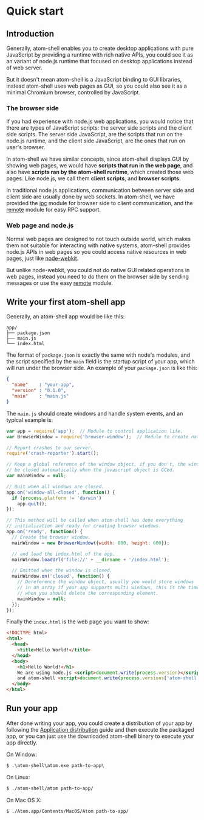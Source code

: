 # Quick start

## Introduction

Generally, atom-shell enables you to create desktop applications with pure
JavaScript by providing a runtime with rich native APIs, you could see it as
an variant of node.js runtime that focused on desktop applications instead of
web server.

But it doesn't mean atom-shell is a JavaScript binding to GUI libraries, instead
atom-shell uses web pages as GUI, so you could also see it as a minimal Chromium
browser, controlled by JavaScript.

### The browser side

If you had experience with node.js web applications, you would notice that there
are types of JavaScript scripts: the server side scripts and the client side
scripts. The server side JavaScript, are the scripts that run on the node.js
runtime, and the client side JavaScript, are the ones that run on user's browser.

In atom-shell we have similar concepts, since atom-shell displays GUI by showing
web pages, we would have **scripts that run in the web page**, and also have
**scripts ran by the atom-shell runtime**, which created those web pages.
Like node.js, we call them **client scripts**, and **browser scripts**.

In traditional node.js applications, communication between server side and
client side are usually done by web sockets. In atom-shell, we have provided
the [ipc](../api/ipc-renderer.md) module for browser side to client
communication, and the [remote](../api/remote.md) module for easy RPC
support.

### Web page and node.js

Normal web pages are designed to not touch outside world, which makes them not
suitable for interacting with native systems, atom-shell provides node.js APIs
in web pages so you could access native resources in web pages, just like
[node-webkit](https://github.com/rogerwang/node-webkit).

But unlike node-webkit, you could not do native GUI related operations in web
pages, instead you need to do them on the browser side by sending messages or
use the easy [remote](../api/remote.md) module.


## Write your first atom-shell app

Generally, an atom-shell app would be like this:

```text
app/
├── package.json
├── main.js
└── index.html
```

The format of `package.json` is exactly the same with node's modules, and the
script specified by the `main` field is the startup script of your app, which
will run under the browser side. An example of your `package.json` is like
this:

```json
{
  "name"    : "your-app",
  "version" : "0.1.0",
  "main"    : "main.js"
}
```

The `main.js` should create windows and handle system events, and an typical
example is:

```javascript
var app = require('app');  // Module to control application life.
var BrowserWindow = require('browser-window');  // Module to create native browser window.

// Report crashes to our server.
require('crash-reporter').start();

// Keep a global reference of the window object, if you don't, the window will
// be closed automatically when the javascript object is GCed.
var mainWindow = null;

// Quit when all windows are closed.
app.on('window-all-closed', function() {
  if (process.platform != 'darwin')
    app.quit();
});

// This method will be called when atom-shell has done everything
// initialization and ready for creating browser windows.
app.on('ready', function() {
  // Create the browser window.
  mainWindow = new BrowserWindow({width: 800, height: 600});

  // and load the index.html of the app.
  mainWindow.loadUrl('file://' + __dirname + '/index.html');

  // Emitted when the window is closed.
  mainWindow.on('closed', function() {
    // Dereference the window object, usually you would store windows
    // in an array if your app supports multi windows, this is the time
    // when you should delete the corresponding element.
    mainWindow = null;
  });
});
```

Finally the `index.html` is the web page you want to show:

```html
<!DOCTYPE html>
<html>
  <head>
    <title>Hello World!</title>
  </head>
  <body>
    <h1>Hello World!</h1>
    We are using node.js <script>document.write(process.version)</script>
    and atom-shell <script>document.write(process.versions['atom-shell'])</script>.
  </body>
</html>
```

## Run your app

After done writing your app, you could create a distribution of your app by
following the [Application distribution](./application-distribution.md) guide
and then execute the packaged app, or you can just use the downloaded atom-shell
binary to execute your app directly.

On Window:

```cmd
$ .\atom-shell\atom.exe path-to-app\
```

On Linux:

```bash
$ ./atom-shell/atom path-to-app/
```

On Mac OS X:

```bash
$ ./Atom.app/Contents/MacOS/Atom path-to-app/
```
